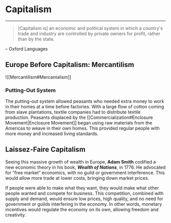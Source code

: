 # Capitalism
---
> \[Capitalism is] an economic and political system in which a country's trade and industry are controlled by private owners for profit, rather than by the state.

– Oxford Languages

## Europe Before Capitalism: Mercantilism
![[Mercantilism#Mercantalism]]

### Putting-Out System
The putting-out system allowed peasants who needed extra money to work in their homes at a time before factories. With a large flow of cotton coming from slave plantations, textile companies had to distribute textile production. Peasants displaced by the [[Commercialization#Enclosure Movement|Enclosure Movement]] began using raw materials from the Americas to weave in their own homes. This provided regular people with more money and increased living standards.

## Laissez-Faire Capitalism
Seeing this massive growth of wealth in Europe, **Adam Smith** codified a new economic theory in his book, ***Wealth of Nations***, in 1776. He advocated for “free market” economics, with no guild or government interference. This would allow more trade at lower costs, bringing down market prices. 

If people were able to make what they want, they would make what other people wanted and compete for business. This competition, combined with supply and demand, would ensure low prices, high quality, and no need for government or guilds interfering in the economy. In other words, monetary incentives would regulate the economy on its own, allowing freedom and creativity.